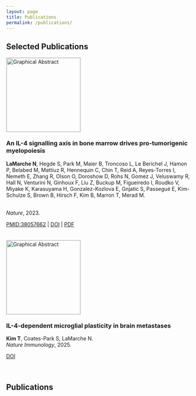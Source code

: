 ```yaml
---
layout: page
title: Publications
permalink: /publications/
---
```


## Selected Publications

<div style="display: flex; flex-direction: column; gap: 40px;">

<!-- An IL-4 signalling axis in bone marrow drives pro-tumorigenic myelopoiesis -->
<div style="display: flex; flex-wrap: wrap; align-items: flex-start; gap: 20px;">
  <img 
    src="{{ site.baseurl }}/assets/practiceimage.png" 
    alt="Graphical Abstract" 
    style="width: 200px; transition: transform 0.3s ease; border: 1px solid #ccc;" 
    onmouseover="this.style.transform='scale(1.05)'" 
    onmouseout="this.style.transform='scale(1)'">
  <div>
    <h3 style="margin-top: 0;">An IL-4 signalling axis in bone marrow drives pro-tumorigenic myelopoiesis</h3>
    <p><strong>LaMarche N</strong>, Hegde S, Park M, Maier B, Troncoso L, Le Berichel J, Hamon P, Belabed M, Mattiuz R, Hennequin C, Chin T, Reid A, Reyes-Torres I, Nemeth E, Zhang R, Olson O, Doroshow D, Rohs N, Gomez J, Veluswamy R, Hall N, Venturini N, Ginhoux F, Liu Z, Buckup M, Figueiredo I, Roudko V, Miyake K, Karasuyama H, Gonzalez-Kozlova E, Gnjatic S, Passegué E, Kim-Schulze S, Brown B, Hirsch F, Kim B, Marron T, Merad M. 
  <div>
      <br><em>Nature</em>, 2023.</p>
    <p>
      <a href="[10.1038/s41586-023-06797-9](https://www.nature.com/articles/s41586-023-06797-9)" target="_blank">PMID:38057662</a> |
      <a href="https://www.nature.com/articles/s41586-023-06797-9" target="_blank">DOI</a> |
      <a href="{{ site.baseurl }}/assets/An IL-4 signalling axis in bone marrow drives
pro-tumorigenic myelopoiesis" target="_blank">PDF</a>
    </p>
  </div>
</div>

<!-- Publication 2 -->
<div style="display: flex; flex-wrap: wrap; align-items: flex-start; gap: 20px;">
  <img 
    src="{{ site.baseurl }}/assets/images/2025-il4-paper.png" 
    alt="Graphical Abstract" 
    style="width: 200px; transition: transform 0.3s ease; border: 1px solid #ccc;" 
    onmouseover="this.style.transform='scale(1.05)'" 
    onmouseout="this.style.transform='scale(1)'">
  <div>
    <h3 style="margin-top: 0;">IL-4-dependent microglial plasticity in brain metastases</h3>
    <p><strong>Kim T</strong>, Coates-Park S, LaMarche N.  
    <br><em>Nature Immunology</em>, 2025.</p>
    <p>
      <a href="https://doi.org/yyyy" target="_blank">DOI</a>
    </p>
  </div>
</div>

## Publications

</div>
